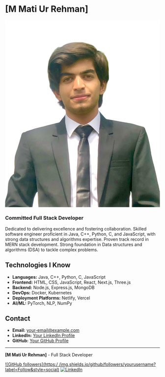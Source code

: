 # [M Mati Ur Rehman]

![Your Image](Mati.png)

### Committed Full Stack Developer

Dedicated to delivering excellence and fostering collaboration. Skilled software engineer proficient in Java, C++, Python, C, and JavaScript, with strong data structures and algorithms expertise. Proven track record in MERN stack development. Strong foundation in Data structures and algorithms (DSA) to tackle complex problems.

## Technologies I Know

- **Languages:** Java, C++, Python, C, JavaScript
- **Frontend:** HTML, CSS, JavaScript, React, Next.js, Three.js
- **Backend:** Node.js, Express.js, MongoDB
- **DevOps:** Docker, Kubernetes
- **Deployment Platforms:** Netlify, Vercel
- **AI/ML:** PyTorch, NLP, NumPy

## Contact

- **Email:** [your-email@example.com](mailto:matishaikh7@gmail.com)
- **LinkedIn:** [Your LinkedIn Profile](www.linkedin.com/in/m-mati-ur-rehman-257219271)
- **GitHub:** [Your GitHub Profile](https://github.com/Mati-Shaikh)

---

**[M Mati Ur Rehman]** - Full Stack Developer

[![GitHub followers](https:/  /img.shields.io/github/followers/yourusername?label=Follow&style=social)](https://github.com/yourusername) [![LinkedIn](https://img.shields.io/badge/LinkedIn-Connect-blue)](www.linkedin.com/in/m-mati-ur-rehman-257219271)
